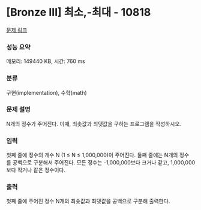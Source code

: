 # [Bronze III] 최소,-최대 - 10818 

[문제 링크](https://www.acmicpc.net/problem/10818) 

### 성능 요약

메모리: 149440 KB, 시간: 760 ms

### 분류

구현(implementation), 수학(math)

### 문제 설명

N개의 정수가 주어진다. 이때, 최솟값과 최댓값을 구하는 프로그램을 작성하시오.
### 입력 

 첫째 줄에 정수의 개수 N (1 ≤ N ≤ 1,000,000)이 주어진다. 둘째 줄에는 N개의 정수를 공백으로 구분해서 주어진다. 모든 정수는 -1,000,000보다 크거나 같고, 1,000,000보다 작거나 같은 정수이다.
### 출력 

 첫째 줄에 주어진 정수 N개의 최솟값과 최댓값을 공백으로 구분해 출력한다.


